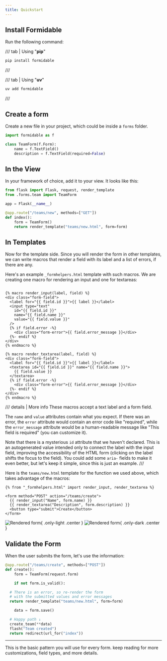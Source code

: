 ```yaml
---
title: Quickstart
---
```


## Install Formidable

Run the following command:

/// tab | Using "**pip**"

```bash
pip install formidable
```

///

/// tab | Using "**uv**"

```bash
uv add formidable
```

///


## Create a form


Create a new file in your project, which could be inside a `forms` folder.

```python {title="forms/team.py"}
import formidable as f

class TeamForm(f.Form):
    name = f.TextField()
    description = f.TextField(required=False)

```


## In the View

In your framework of choice, add it to your view. It looks like this:

```python {hl_lines="2 8"}
from flask import Flask, request, render_template
from .forms.team import TeamForm

app = Flask(__name__)

@app.route("/teams/new", methods=["GET"])
def index():
    form = TeamForm()
    return render_template("teams/new.html", form=form)

```


## In Templates

Now for the template side. Since you will render the form in other templates, we can write macros that render a field with its label and a list of errors, if there are any.

Here's an example `_formhelpers.html` template with such macros. We are creating one macro for rendering an input and one for textareas:

```html+jinja {title="templates/_formhelpers.html"}

{% macro render_input(label, field) %}
<div class="form-field">
  <label for="{{ field.id }}">{{ label }}</label>
  <input type="text"
    id="{{ field.id }}"
    name="{{ field.name }}"
    value="{{ field.value }}"
  />
  {% if field.error -%}
    <div class="form-error">{{ field.error_message }}</div>
  {%- endif %}
</div>
{% endmacro %}

{% macro render_textarea(label, field) %}
<div class="form-field">
  <label for="{{ field.id }}">{{ label }}</label>
  <textarea id="{{ field.id }}" name="{{ field.name }}">
    {{ field.value }}
  </textarea>
  {% if field.error -%}
    <div class="form-error">{{ field.error_message }}</div>
  {%- endif %}
</div>
{% endmacro %}

```

/// details | More info
These macros accept a text label and a form field.

The `name` and `value` attributes contain what you expect. If there was an error, the `error` attribute would contain an error code like "required", while the `error_message` attribute would be a human-readable message like "This field is required" (you can customize it).

Note that there is a mysterious `id` attribute that we haven't declared. This is an autogenerated value intended only to connect the label with the input field, improving the accessibility of the HTML form (clicking on the label shifts the focus to the field). You could add some `aria-` fields to make it even better, but let's keep it simple, since this is just an example.
///


Here is the `teams/new.html` template for the function we used above, which takes advantage of the macros:

```html+jinja {title="teams/new.html"}
{% from "_formhelpers.html" import render_input, render_textarea %}

<form method="POST" action="/teams/create">
  {{ render_input("Name", form.name) }}
  {{ render_textarea("Description", form.description) }}
  <button type="submit">Create</button>
</form>
```

![Rendered form](/assets/images/quickstart-form-l.png){ .only-light .center }
![Rendered form](/assets/images/quickstart-form-d.png){ .only-dark .center }


## Validate the Form

When the user submits the form, let's use the information:


```python {hl_lines="3"}
@app.route("/teams/create", methods=["POST"])
def create():
    form = TeamForm(request.form)

    if not form.is_valid():

  # There is an error, so re-render the form
  # with the submitted values and error messages
  return render_template("teams/new.html", form=form)

    data = form.save()

  # Happy path ↓
  create_team(**data)
  flash("Team created")
  return redirect(url_for("index"))

```

---

This is the basic pattern you will use for every form.
keep reading for more customizations, field types, and more details.